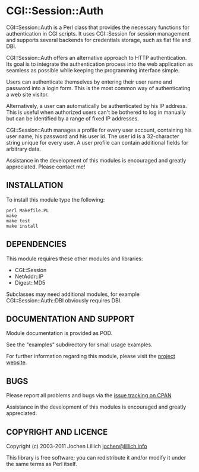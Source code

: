 # CGI::Session::Auth

CGI::Session::Auth is a Perl class that provides the necessary
functions for authentication in CGI scripts. It uses CGI::Session for
session management and supports several backends for credentials
storage, such as flat file and DBI.

CGI::Session::Auth offers an alternative approach to HTTP 
authentication. Its goal is to integrate the authentication
process into the web application as seamless as possible while keeping
the programming interface simple.

Users can authenticate themselves by entering their user
name and password into a login form. This is the most common way 
of authenticating a web site visitor.

Alternatively, a user can automatically be authenticated by his IP address.
This is useful when authorized users can't be bothered to log in manually
but can be identified by a range of fixed IP addresses.

CGI::Session::Auth manages a profile for every user account,
containing his user name, his password and his user id. The user id is
a 32-character string unique for every user. A user profile can
contain additional fields for arbitrary data.

Assistance in the development of this modules is encouraged and
greatly appreciated. Please contact me!


## INSTALLATION

To install this module type the following:

    perl Makefile.PL
    make
    make test
    make install


## DEPENDENCIES

This module requires these other modules and libraries:

* CGI::Session
* NetAddr::IP
* Digest::MD5

Subclasses may need additional modules, for example
CGI::Session::Auth::DBI obviously requires DBI.


## DOCUMENTATION AND SUPPORT

Module documentation is provided as POD.

See the "examples" subdirectory for small usage examples.

For further information regarding this module, please visit the 
[project website](https://github.com/geewiz/perl-cgi-session-auth).


## BUGS

Please report all problems and bugs via the [issue tracking on
CPAN](https://rt.cpan.org/Public/Dist/Display.html?Name=CGI-Session-Auth)

Assistance in the development of this modules is encouraged and
greatly appreciated.


## COPYRIGHT AND LICENCE

Copyright (c) 2003-2011 Jochen Lillich <jochen@lillich.info>

This library is free software; you can redistribute it and/or modify
it under the same terms as Perl itself. 
